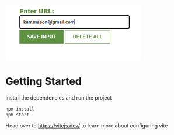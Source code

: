 ![Leads-Tracker](Leads-Tracker.png)


# Getting Started
Install the dependencies and run the project
```
npm install
npm start
```

Head over to https://vitejs.dev/ to learn more about configuring vite
